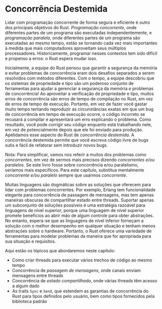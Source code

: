 # Concorrência Destemida

Lidar com programação concorrente de forma segura e eficiente é outro dos principais objetivos do Rust. *Programação concorrente*, onde diferentes partes de um programa são executadas independentemente, e *programação paralela*, onde diferentes partes de um programa são executadas ao mesmo tempo, estão se tornando cada vez mais importantes à medida que mais computadores aproveitam seus múltiplos processadores. Historicamente, programar nesses contextos tem sido difícil e propenso a erros: o Rust espera mudar isso.

Inicialmente, a equipe do Rust pensou que garantir a segurança da memória e evitar problemas de concorrência eram dois desafios separados a serem resolvidos com métodos diferentes. Com o tempo, a equipe descobriu que os sistemas de propriedade e tipo são um poderoso conjunto de ferramentas para ajudar a gerenciar a segurança da memória *e* problemas de concorrência! Ao aproveitar a verificação de propriedade e tipo, muitos erros de concorrência são erros de tempo de compilação no Rust, em vez de erros de tempo de execução. Portanto, em vez de fazer você gastar muito tempo tentando reproduzir as circunstâncias exatas em que um bug de concorrência em tempo de execução ocorre, o código incorreto se recusará a compilar e apresentará um erro explicando o problema. Como resultado, você pode corrigir seu código enquanto está trabalhando nele, em vez de potencialmente depois que ele foi enviado para produção. Apelidamos esse aspecto do Rust de *concorrência* *destemida*. A concorrência destemida permite que você escreva código livre de bugs sutis e fácil de refatorar sem introduzir novos bugs.

Nota: Para simplificar, vamos nos referir a muitos dos problemas como *concorrentes*, em vez de sermos mais precisos dizendo *concorrentes e/ou paralelos*. Se este livro fosse sobre concorrência e/ou paralelismo, seríamos mais específicos. Para este capítulo, substitua mentalmente *concorrente e/ou paralelo* sempre que usarmos *concorrente*.

Muitas linguagens são dogmáticas sobre as soluções que oferecem para lidar com problemas concorrentes. Por exemplo, Erlang tem funcionalidade elegante para concorrência de passagem de mensagens, mas tem apenas maneiras obscuras de compartilhar estado entre threads. Suportar apenas um subconjunto de soluções possíveis é uma estratégia razoável para linguagens de nível superior, porque uma linguagem de nível superior promete benefícios ao abrir mão de algum controle para obter abstrações. No entanto, espera-se que as linguagens de nível inferior forneçam a solução com o melhor desempenho em qualquer situação e tenham menos abstrações sobre o hardware. Portanto, o Rust oferece uma variedade de ferramentas para modelar problemas da maneira que for apropriada para sua situação e requisitos.

Aqui estão os tópicos que abordaremos neste capítulo:

*   Como criar threads para executar vários trechos de código ao mesmo tempo
*   Concorrência de *passagem de mensagens*, onde canais enviam mensagens entre threads
*   Concorrência de *estado compartilhado*, onde várias threads têm acesso a algum dado
*   As traits `Sync` e `Send`, que estendem as garantias de concorrência do Rust para tipos definidos pelo usuário, bem como tipos fornecidos pela biblioteca padrão